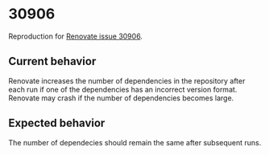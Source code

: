 # 30906

Reproduction for [Renovate issue 30906](https://github.com/renovatebot/renovate/discussions/30906).

## Current behavior

Renovate increases the number of dependencies in the repository after each run if one of the dependencies has an incorrect version format.
Renovate may crash if the number of dependencies becomes large.

## Expected behavior

The number of dependecies should remain the same after subsequent runs.

